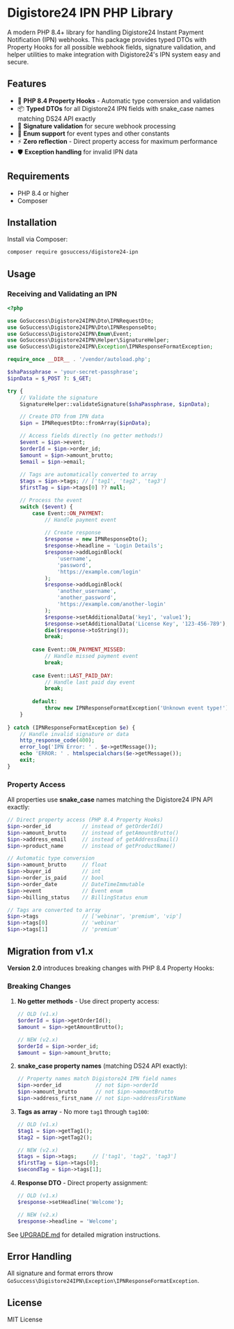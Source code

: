 # Digistore24 IPN PHP Library

A modern PHP 8.4+ library for handling Digistore24 Instant Payment Notification (IPN) webhooks. This package provides typed DTOs with Property Hooks for all possible webhook fields, signature validation, and helper utilities to make integration with Digistore24's IPN system easy and secure.

## Features
- 🚀 **PHP 8.4 Property Hooks** - Automatic type conversion and validation
- 📦 **Typed DTOs** for all Digistore24 IPN fields with snake_case names matching DS24 API exactly
- 🔐 **Signature validation** for secure webhook processing
- 🎯 **Enum support** for event types and other constants
- ⚡ **Zero reflection** - Direct property access for maximum performance
- 🛡️ **Exception handling** for invalid IPN data

## Requirements

- PHP 8.4 or higher
- Composer

## Installation

Install via Composer:

```bash
composer require gosuccess/digistore24-ipn
```

## Usage

### Receiving and Validating an IPN

```php
<?php

use GoSuccess\Digistore24IPN\Dto\IPNRequestDto;
use GoSuccess\Digistore24IPN\Dto\IPNResponseDto;
use GoSuccess\Digistore24IPN\Enum\Event;
use GoSuccess\Digistore24IPN\Helper\SignatureHelper;
use GoSuccess\Digistore24IPN\Exception\IPNResponseFormatException;

require_once __DIR__ . '/vendor/autoload.php';

$shaPassphrase = 'your-secret-passphrase';
$ipnData = $_POST ?: $_GET;

try {
    // Validate the signature
    SignatureHelper::validateSignature($shaPassphrase, $ipnData);

    // Create DTO from IPN data
    $ipn = IPNRequestDto::fromArray($ipnData);

    // Access fields directly (no getter methods!)
    $event = $ipn->event;
    $orderId = $ipn->order_id;
    $amount = $ipn->amount_brutto;
    $email = $ipn->email;
    
    // Tags are automatically converted to array
    $tags = $ipn->tags; // ['tag1', 'tag2', 'tag3']
    $firstTag = $ipn->tags[0] ?? null;

    // Process the event
    switch ($event) {
        case Event::ON_PAYMENT:
            // Handle payment event
            
            // Create response
            $response = new IPNResponseDto();
            $response->headline = 'Login Details';
            $response->addLoginBlock(
                'username',
                'password',
                'https://example.com/login'
            );
            $response->addLoginBlock(
                'another_username',
                'another_password',
                'https://example.com/another-login'
            );
            $response->setAdditionalData('key1', 'value1');
            $response->setAdditionalData('License Key', '123-456-789');
            die($response->toString());
            break;
            
        case Event::ON_PAYMENT_MISSED:
            // Handle missed payment event
            break;
            
        case Event::LAST_PAID_DAY:
            // Handle last paid day event
            break;
            
        default:
            throw new IPNResponseFormatException('Unknown event type!');
    }
    
} catch (IPNResponseFormatException $e) {
    // Handle invalid signature or data
    http_response_code(400);
    error_log('IPN Error: ' . $e->getMessage());
    echo 'ERROR: ' . htmlspecialchars($e->getMessage());
    exit;
}
```

### Property Access

All properties use **snake_case** names matching the Digistore24 IPN API exactly:

```php
// Direct property access (PHP 8.4 Property Hooks)
$ipn->order_id          // instead of getOrderId()
$ipn->amount_brutto     // instead of getAmountBrutto()
$ipn->address_email     // instead of getAddressEmail()
$ipn->product_name      // instead of getProductName()

// Automatic type conversion
$ipn->amount_brutto     // float
$ipn->buyer_id          // int
$ipn->order_is_paid     // bool
$ipn->order_date        // DateTimeImmutable
$ipn->event             // Event enum
$ipn->billing_status    // BillingStatus enum

// Tags are converted to array
$ipn->tags              // ['webinar', 'premium', 'vip']
$ipn->tags[0]           // 'webinar'
$ipn->tags[1]           // 'premium'
```

## Migration from v1.x

**Version 2.0** introduces breaking changes with PHP 8.4 Property Hooks:

### Breaking Changes

1. **No getter methods** - Use direct property access:
   ```php
   // OLD (v1.x)
   $orderId = $ipn->getOrderId();
   $amount = $ipn->getAmountBrutto();
   
   // NEW (v2.x)
   $orderId = $ipn->order_id;
   $amount = $ipn->amount_brutto;
   ```

2. **snake_case property names** (matching DS24 API exactly):
   ```php
   // Property names match Digistore24 IPN field names
   $ipn->order_id           // not $ipn->orderId
   $ipn->amount_brutto      // not $ipn->amountBrutto
   $ipn->address_first_name // not $ipn->addressFirstName
   ```

3. **Tags as array** - No more `tag1` through `tag100`:
   ```php
   // OLD (v1.x)
   $tag1 = $ipn->getTag1();
   $tag2 = $ipn->getTag2();
   
   // NEW (v2.x)
   $tags = $ipn->tags;     // ['tag1', 'tag2', 'tag3']
   $firstTag = $ipn->tags[0];
   $secondTag = $ipn->tags[1];
   ```

4. **Response DTO** - Direct property assignment:
   ```php
   // OLD (v1.x)
   $response->setHeadline('Welcome');
   
   // NEW (v2.x)
   $response->headline = 'Welcome';
   ```

See [UPGRADE.md](docs/UPGRADE.md) for detailed migration instructions.

## Error Handling

All signature and format errors throw `GoSuccess\Digistore24IPN\Exception\IPNResponseFormatException`.

## License

MIT License
